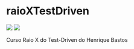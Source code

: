 # raioXTestDriven

![](https://img.shields.io/github/last-commit/HenriqueCCdA/DesenvolvimentoWeb?style=plasti&ccolor=blue)
![](https://img.shields.io/badge/Autor-Henrique%20C%20C%20de%20Andrade-blue)

Curso Raio X do Test-Driven do Henrique Bastos

